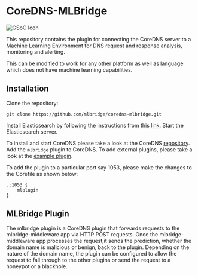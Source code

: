 # CoreDNS-MLBridge

![GSoC Icon](https://developers.google.com/open-source/gsoc/resources/downloads/GSoC-logo-horizontal-200.png)


This repository contains the plugin for connecting the CoreDNS server to a 
Machine Learning Environment for DNS request and response analysis, monitoring 
and alerting.

This can be modified to work for any other platform as well as language which 
does not have machine learning capabilities. 

## Installation

Clone the repository:
```
git clone https://github.com/mlbridge/coredns-mlbridge.git
```

Install Elasticsearch by following the instructions from this 
[link](https://phoenixnap.com/kb/install-elasticsearch-ubuntu). Start the 
Elasticsearch server.

To install and start CoreDNS please take a look at the CoreDNS 
[repository](https://github.com/coredns/coredns). Add the `mlbridge` plugin to
CoreDNS. To add external plugins, please take a look at the 
[example plugin](https://github.com/coredns/example).

To add the plugin to a particular port say 1053, please make the changes to the
Corefile as shown below:

```
.:1053 {
    mlplugin
}
```

## MLBridge Plugin

The mlbridge plugin is a CoreDNS plugin that forwards requests to the 
mlbridge-middleware app via HTTP POST requests. Once the mlbridge-middleware app
processes the request,it sends the prediction, whether the domain name is 
malicious or benign, back to the plugin. Depending on the nature of the domain 
name, the plugin can be configured to allow the request to fall through to the 
other plugins or send the request to a honeypot or a blackhole.
